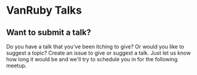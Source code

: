 # VanRuby Talks

## Want to submit a talk?
Do you have a talk that you've been itching to give? Or would you like to suggest a topic? Create
an issue to give or suggest a talk. Just let us know how long it would be and we'll try to schedule
you in for the following meetup.
